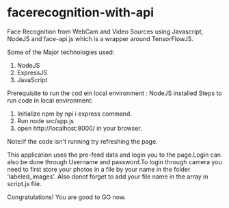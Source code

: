 # facerecognition-with-api
Face Recognition from WebCam and Video Sources using Javascript, NodeJS and face-api.js which is a wrapper around TensorFlowJS.

Some of the Major technologies used:

1. NodeJS
2. ExpressJS
3. JavaScript

Prerequisite to run the cod ein local environment : NodeJS installed 
Steps to run code in local environment:
1. Initialize npm by npi i express command.
2. Run node src/app.js 
3. open http://localhost:8000/ in your browser.

Note:If the code isn't running try refreshing the page.

This application uses the pre-feed data and login you to the page.Login can also be done through Username and password.To login through camera you need to first
store your photos in a file by your name in the folder 'labeled_images'. Also donot forget to add your file name in the array in script.js file.

Congratulations! You are good to GO now.
